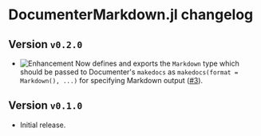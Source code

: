 # DocumenterMarkdown.jl changelog

## Version `v0.2.0`

* ![Enhancement][badge-enhancement] Now defines and exports the `Markdown` type
  which should be passed to Documenter's `makedocs` as `makedocs(format = Markdown(), ...)`
  for specifying Markdown output ([#3][github-3]).

## Version `v0.1.0`

* Initial release.


[github-3]: https://github.com/JuliaDocs/DocumenterMarkdown.jl/pull/3


[badge-breaking]: https://img.shields.io/badge/BREAKING-red.svg
[badge-deprecation]: https://img.shields.io/badge/deprecation-orange.svg
[badge-feature]: https://img.shields.io/badge/feature-green.svg
[badge-enhancement]: https://img.shields.io/badge/enhancement-blue.svg
[badge-bugfix]: https://img.shields.io/badge/bugfix-purple.svg

<!--
# Badges

![BREAKING][badge-breaking]
![Deprecation][badge-deprecation]
![Feature][badge-feature]
![Enhancement][badge-enhancement]
![Bugfix][badge-bugfix]
-->
